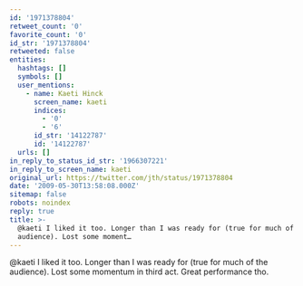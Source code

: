```yaml
---
id: '1971378804'
retweet_count: '0'
favorite_count: '0'
id_str: '1971378804'
retweeted: false
entities:
  hashtags: []
  symbols: []
  user_mentions:
    - name: Kaeti Hinck
      screen_name: kaeti
      indices:
        - '0'
        - '6'
      id_str: '14122787'
      id: '14122787'
  urls: []
in_reply_to_status_id_str: '1966307221'
in_reply_to_screen_name: kaeti
original_url: https://twitter.com/jth/status/1971378804
date: '2009-05-30T13:58:08.000Z'
sitemap: false
robots: noindex
reply: true
title: >-
  @kaeti I liked it too. Longer than I was ready for (true for much of the
  audience). Lost some moment…
---
```


@kaeti I liked it too. Longer than I was ready for (true for much of the audience). Lost some momentum in third act. Great performance tho.